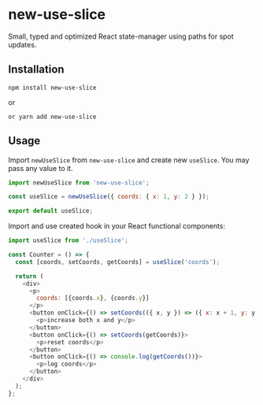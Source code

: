 # new-use-slice

Small, typed and optimized React state-manager using paths for spot updates.

## Installation

```
npm install new-use-slice
```

or

```
or yarn add new-use-slice
```

## Usage

Import `newUseSlice` from `new-use-slice` and create new `useSlice`. You may
pass any value to it.

```js
import newUseSlice from 'new-use-slice';

const useSlice = newUseSlice({ coords: { x: 1, y: 2 } });

export default useSlice;
```

Import and use created hook in your React functional components:

```js
import useSlice from './useSlice';

const Counter = () => {
  const [coords, setCoords, getCoords] = useSlice('coords');

  return (
    <div>
      <p>
        coords: [{coords.x}, {coords.y}]
      </p>
      <button onClick={() => setCoords(({ x, y }) => ({ x: x + 1, y: y + 1 }))}>
        <p>increase both x and y</p>
      </button>
      <button onClick={() => setCoords(getCoords)}>
        <p>reset coords</p>
      </button>
      <button onClick={() => console.log(getCoords())}>
        <p>log coords</p>
      </button>
    </div>
  );
};
```
